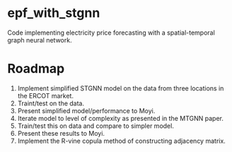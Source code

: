 # epf_with_stgnn
Code implementing electricity price forecasting with a spatial-temporal graph neural network.

# Roadmap
1. Implement simplified STGNN model on the data from three locations in the ERCOT market.
2. Traint/test on the data.
3. Present simplified model/performance to Moyi.
4. Iterate model to level of complexity as presented in the MTGNN paper.
5. Train/test this on data and compare to simpler model.
6. Present these results to Moyi.
7. Implement the R-vine copula method of constructing adjacency matrix.
